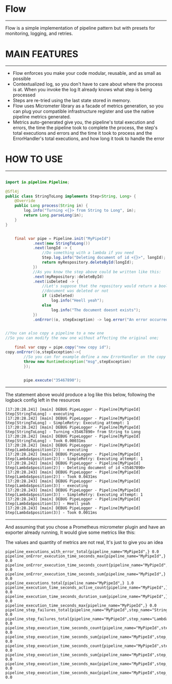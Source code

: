 Flow
===
---
Flow is a simple implementation of pipeline pattern but with presets for monitoring, logging, and retries.

MAIN FEATURES
===
---
* Flow enforces you make your code modular, reusable, and as small as possible
* Contextualized log, so you don't have to care about where the process is at. When you invoke the log It already knows what step is being processed
* Steps are re-tried using the last state stored in memory.
* Flow uses Micrometer library as a facade of metrics generation, so you can plug your compatible infrastructure register and use the native pipeline metrics generated.
* Metrics auto-generated give you, the pipeline's total execution and errors, the time the pipeline took to complete the process, the step's total executions and errors and the time it took to process and the ErrorHandler's total executions, and how long it took to handle the error

HOW TO USE
===
---

```java

import io.pipeline.Pipeline;

@Sfl4j
public class StringToLong implements Step<String, Long> {
    @Override
    public Long process(String in) {
        log.info("Turning <{}> from String to Long", in);
        return Long.parseLong(in);
    }
}


    final var pipe = Pipeline.init("MyPipeId")
            .next(new StringToLong())
            .next(longId -> {
                //Do something with a lambda if you need
                Step.log.info("Deleting document of id <{}>", longId);
                return myRespository.deleteById(longId);
            })
            //As you know the step above could be written like this:
            .next(myRepository::deleteById)
            .next(isDeleted -> {
                //Let's suppose that the repository would return a boolean indicating if the 
                //document was deleted or not
                if (isDeleted)
                    log.info("Heell yeah");
                else
                    log.info("The document doesnt exists");
            })
            .onError((o, stepException) -> log.error("An error occurred during pipeline processing", stepException));


//You can also copy a pipeline to a new one
//So you can modify the new one without affecting the original one;

    final var copy = pipe.copy("new copy id");
copy.onError((o,stepException)->{
        //So you can for example define a new ErrorHandler on the copy
        throw new RuntimeException("msg",stepException)
        });


        pipe.execute("35467890");
```
---
The statement above would produce a log like this below, following the logback config left in the resources
```text
[17:20:28.241] [main] DEBUG PipeLogger - Pipeline[MyPipeId] Step[StringToLong] - executing
[17:20:28.242] [main] DEBUG PipeLogger - Pipeline[MyPipeId] Step[StringToLong] - SimpleRetry: Executing attempt: 1
[17:20:28.242] [main] DEBUG PipeLogger - Pipeline[MyPipeId] Step[StringToLong] - Turning <35467890> from String to Long
[17:20:28.242] [main] DEBUG PipeLogger - Pipeline[MyPipeId] Step[StringToLong] - Took 0.00031ms
[17:20:28.242] [main] DEBUG PipeLogger - Pipeline[MyPipeId] Step[Lambda$position(2)] - executing
[17:20:28.242] [main] DEBUG PipeLogger - Pipeline[MyPipeId] Step[Lambda$position(2)] - SimpleRetry: Executing attempt: 1
[17:20:28.242] [main] DEBUG PipeLogger - Pipeline[MyPipeId] Step[Lambda$position(2)] - Deleting document of id <35467890>
[17:20:28.243] [main] DEBUG PipeLogger - Pipeline[MyPipeId] Step[Lambda$position(2)] - Took 0.0431ms
[17:20:28.243] [main] DEBUG PipeLogger - Pipeline[MyPipeId] Step[Lambda$position(3)] - executing
[17:20:28.243] [main] DEBUG PipeLogger - Pipeline[MyPipeId] Step[Lambda$position(3)] - SimpleRetry: Executing attempt: 1
[17:20:28.243] [main] DEBUG PipeLogger - Pipeline[MyPipeId] Step[Lambda$position(3)] - Heell yeah
[17:20:28.243] [main] DEBUG PipeLogger - Pipeline[MyPipeId] Step[Lambda$position(3)] - Took 0.0011ms
```
---
And assuming that you chose a Prometheus micrometer plugin and have an exporter already running, It would give some metrics like this:

The values and quantity of metrics are not real, It's just to give you an idea

```text
pipeline_executions_with_error_total{pipeline_name="MyPipeId",} 0.0
pipeline_onError_execution_time_seconds_max{pipeline_name="MyPipeId",} 0.0
pipeline_onError_execution_time_seconds_count{pipeline_name="MyPipeId",} 0.0
pipeline_onError_execution_time_seconds_sum{pipeline_name="MyPipeId",} 0.0
pipeline_executions_total{pipeline_name="MyPipeId",} 1.0
pipeline_execution_time_seconds_active_count{pipeline_name="MyPipeId",} 0.0
pipeline_execution_time_seconds_duration_sum{pipeline_name="MyPipeId",} 0.0
pipeline_execution_time_seconds_max{pipeline_name="MyPipeId",} 0.0
pipeline_step_failures_total{pipeline_name="MyPipeId",step_name="StringToLong",step_position="1",} 0.0
pipeline_step_failures_total{pipeline_name="MyPipeId",step_name="Lambda$position(2)",step_position="2",} 0.0
pipeline_step_execution_time_seconds_count{pipeline_name="MyPipeId",step_name="StringToLong",step_position="1",} 0.0
pipeline_step_execution_time_seconds_sum{pipeline_name="MyPipeId",step_name="StringToLong",step_position="1",} 0.0
pipeline_step_execution_time_seconds_count{pipeline_name="MyPipeId",step_name="Lambda$position(2)",step_position="2",} 0.0
pipeline_step_execution_time_seconds_sum{pipeline_name="MyPipeId",step_name="Lambda$position(2)",step_position="2",} 0.0
pipeline_step_execution_time_seconds_max{pipeline_name="MyPipeId",step_name="StringToLong",step_position="1",} 0.0
pipeline_step_execution_time_seconds_max{pipeline_name="MyPipeId",step_name="Lambda$position(2)",step_position="2",} 0.0
```